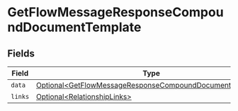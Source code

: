 # GetFlowMessageResponseCompoundDocumentTemplate


## Fields

| Field                                                                                                                                  | Type                                                                                                                                   | Required                                                                                                                               | Description                                                                                                                            |
| -------------------------------------------------------------------------------------------------------------------------------------- | -------------------------------------------------------------------------------------------------------------------------------------- | -------------------------------------------------------------------------------------------------------------------------------------- | -------------------------------------------------------------------------------------------------------------------------------------- |
| `data`                                                                                                                                 | [Optional\<GetFlowMessageResponseCompoundDocumentDataData>](../../models/components/GetFlowMessageResponseCompoundDocumentDataData.md) | :heavy_minus_sign:                                                                                                                     | N/A                                                                                                                                    |
| `links`                                                                                                                                | [Optional\<RelationshipLinks>](../../models/components/RelationshipLinks.md)                                                           | :heavy_minus_sign:                                                                                                                     | N/A                                                                                                                                    |